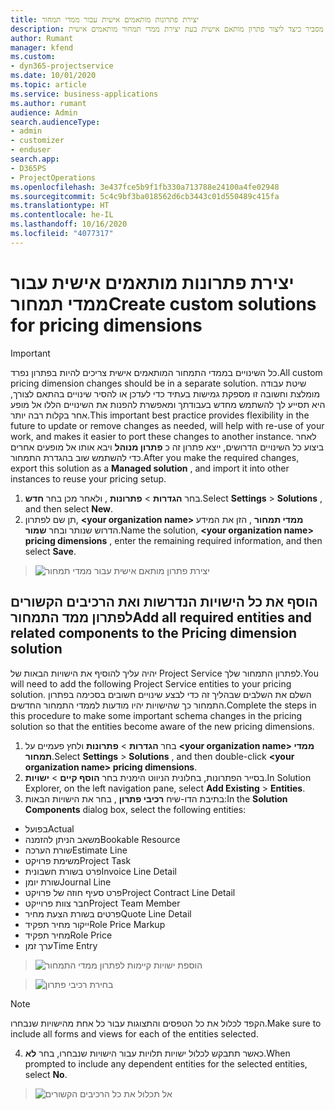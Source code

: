 ```yaml
---
title: יצירת פתרונות מותאמים אישית עבור ממדי תמחור
description: נושא זה מסביר כיצד ליצור פתרון מותאם אישית בעת יצירת ממדי תמחור מותאמים אישית.
author: Rumant
manager: kfend
ms.custom:
- dyn365-projectservice
ms.date: 10/01/2020
ms.topic: article
ms.service: business-applications
ms.author: rumant
audience: Admin
search.audienceType:
- admin
- customizer
- enduser
search.app:
- D365PS
- ProjectOperations
ms.openlocfilehash: 3e437fce5b9f1fb330a713788e24100a4fe02948
ms.sourcegitcommit: 5c4c9bf3ba018562d6cb3443c01d550489c415fa
ms.translationtype: HT
ms.contentlocale: he-IL
ms.lasthandoff: 10/16/2020
ms.locfileid: "4077317"
---
```

# <a name="create-custom-solutions-for-pricing-dimensions"></a><span data-ttu-id="e26ba-103">יצירת פתרונות מותאמים אישית עבור ממדי תמחור</span><span class="sxs-lookup"><span data-stu-id="e26ba-103">Create custom solutions for pricing dimensions</span></span>

> [!IMPORTANT]
> <span data-ttu-id="e26ba-104">כל השינויים בממדי התמחור המותאמים אישית צריכים להיות בפתרון נפרד.</span><span class="sxs-lookup"><span data-stu-id="e26ba-104">All custom pricing dimension changes should be in a separate solution.</span></span> <span data-ttu-id="e26ba-105">שיטת עבודה מומלצת וחשובה זו מספקת גמישות בעתיד כדי לעדכן או להסיר שינויים בהתאם לצורך, היא תסייע לך להשתמש מחדש בעבודתך ומאפשרת להפנות את השינויים הללו אל מופע אחר בקלות רבה יותר.</span><span class="sxs-lookup"><span data-stu-id="e26ba-105">This important best practice provides flexibility in the future to update or remove changes as needed, will help with re-use of your work, and makes it easier to port these changes to another instance.</span></span> <span data-ttu-id="e26ba-106">לאחר ביצוע כל השינויים הדרושים, ייצא פתרון זה כ **פתרון מנוהל** ויבא אותו אל מופעים אחרים כדי להשתמש שוב בהגדרת התמחור.</span><span class="sxs-lookup"><span data-stu-id="e26ba-106">After you make the required changes, export this solution as a **Managed solution** , and import it into other instances to reuse your pricing setup.</span></span>

1. <span data-ttu-id="e26ba-107">בחר **הגדרות** > **פתרונות** , ולאחר מכן בחר **חדש**.</span><span class="sxs-lookup"><span data-stu-id="e26ba-107">Select **Settings** > **Solutions** , and then select **New**.</span></span> 
2. <span data-ttu-id="e26ba-108">תן שם לפתרון, **\<your organization name> ממדי תמחור** , הזן את המידע הדרוש שנותר ובחר **שמור**.</span><span class="sxs-lookup"><span data-stu-id="e26ba-108">Name the solution, **\<your organization name> pricing dimensions** , enter the remaining required information, and then select **Save**.</span></span>

> ![יצירת פתרון מותאם אישית עבור ממדי תמחור](media/Creation-of-custom-pricing-dimension-solution.PNG)
  
## <a name="add-all-required-entities-and-related-components-to-the-pricing-dimension-solution"></a><span data-ttu-id="e26ba-110">הוסף את כל הישויות הנדרשות ואת הרכיבים הקשורים לפתרון ממד התמחור</span><span class="sxs-lookup"><span data-stu-id="e26ba-110">Add all required entities and related components to the Pricing dimension solution</span></span>
<span data-ttu-id="e26ba-111">יהיה עליך להוסיף את הישויות הבאות של Project Service לפתרון התמחור שלך.</span><span class="sxs-lookup"><span data-stu-id="e26ba-111">You will need to add the following Project Service entities to your pricing solution.</span></span> <span data-ttu-id="e26ba-112">השלם את השלבים שבהליך זה כדי לבצע שינויים חשובים בסכימה בפתרון התמחור כך שהישויות יהיו מודעות לממדי התמחור החדשים.</span><span class="sxs-lookup"><span data-stu-id="e26ba-112">Complete the steps in this procedure to make some important schema changes in the pricing solution so that the entities become aware of the new pricing dimensions.</span></span>

1. <span data-ttu-id="e26ba-113">בחר **הגדרות** > **פתרונות** ולחץ פעמיים על **\<your organization name> ממדי תמחור**.</span><span class="sxs-lookup"><span data-stu-id="e26ba-113">Select **Settings** > **Solutions** , and then double-click **\<your organization name> pricing dimensions**.</span></span> 
2. <span data-ttu-id="e26ba-114">בסייר הפתרונות, בחלונית הניווט הימנית בחר **הוסף קיים**  > **ישויות**.</span><span class="sxs-lookup"><span data-stu-id="e26ba-114">In Solution Explorer, on the left navigation pane, select **Add Existing** > **Entities**.</span></span>
3. <span data-ttu-id="e26ba-115">בתיבת הדו-שיח **רכיבי פתרון** , בחר את הישויות הבאות:</span><span class="sxs-lookup"><span data-stu-id="e26ba-115">In the **Solution Components** dialog box, select the following entities:</span></span>

- <span data-ttu-id="e26ba-116">בפועל</span><span class="sxs-lookup"><span data-stu-id="e26ba-116">Actual</span></span>
- <span data-ttu-id="e26ba-117">משאב הניתן להזמנה</span><span class="sxs-lookup"><span data-stu-id="e26ba-117">Bookable Resource</span></span>
- <span data-ttu-id="e26ba-118">שורת הערכה</span><span class="sxs-lookup"><span data-stu-id="e26ba-118">Estimate Line</span></span>
- <span data-ttu-id="e26ba-119">משימת פרויקט</span><span class="sxs-lookup"><span data-stu-id="e26ba-119">Project Task</span></span>
- <span data-ttu-id="e26ba-120">פרט בשורת חשבונית</span><span class="sxs-lookup"><span data-stu-id="e26ba-120">Invoice Line Detail</span></span>
- <span data-ttu-id="e26ba-121">שורת יומן</span><span class="sxs-lookup"><span data-stu-id="e26ba-121">Journal Line</span></span>
- <span data-ttu-id="e26ba-122">פרט סעיף חוזה של פרויקט</span><span class="sxs-lookup"><span data-stu-id="e26ba-122">Project Contract Line Detail</span></span>
- <span data-ttu-id="e26ba-123">חבר צוות פרוייקט</span><span class="sxs-lookup"><span data-stu-id="e26ba-123">Project Team Member</span></span>
- <span data-ttu-id="e26ba-124">פרטים בשורת הצעת מחיר</span><span class="sxs-lookup"><span data-stu-id="e26ba-124">Quote Line Detail</span></span>
- <span data-ttu-id="e26ba-125">ייקור מחיר תפקיד</span><span class="sxs-lookup"><span data-stu-id="e26ba-125">Role Price Markup</span></span>
- <span data-ttu-id="e26ba-126">מחיר תפקיד</span><span class="sxs-lookup"><span data-stu-id="e26ba-126">Role Price</span></span> 
- <span data-ttu-id="e26ba-127">ערך זמן</span><span class="sxs-lookup"><span data-stu-id="e26ba-127">Time Entry</span></span> 

> ![הוספת ישויות קיימות לפתרון ממדי התמחור](media/Existing-entities-to-PD-solution.png)

> ![בחירת רכיבי פתרון](media/Dimension-Components.png)

> [!NOTE]
> <span data-ttu-id="e26ba-130">הקפד לכלול את כל הטפסים והתצוגות עבור כל אחת מהישויות שנבחרו.</span><span class="sxs-lookup"><span data-stu-id="e26ba-130">Make sure to include all forms and views for each of the entities selected.</span></span>

4. <span data-ttu-id="e26ba-131">כאשר תתבקש לכלול ישויות תלויות עבור הישויות שנבחרו, בחר **לא**.</span><span class="sxs-lookup"><span data-stu-id="e26ba-131">When prompted to include any dependent entities for the selected entities, select **No**.</span></span>

> ![אל תכלול את כל הרכיבים הקשורים](media/Do-not-include-required.png)


